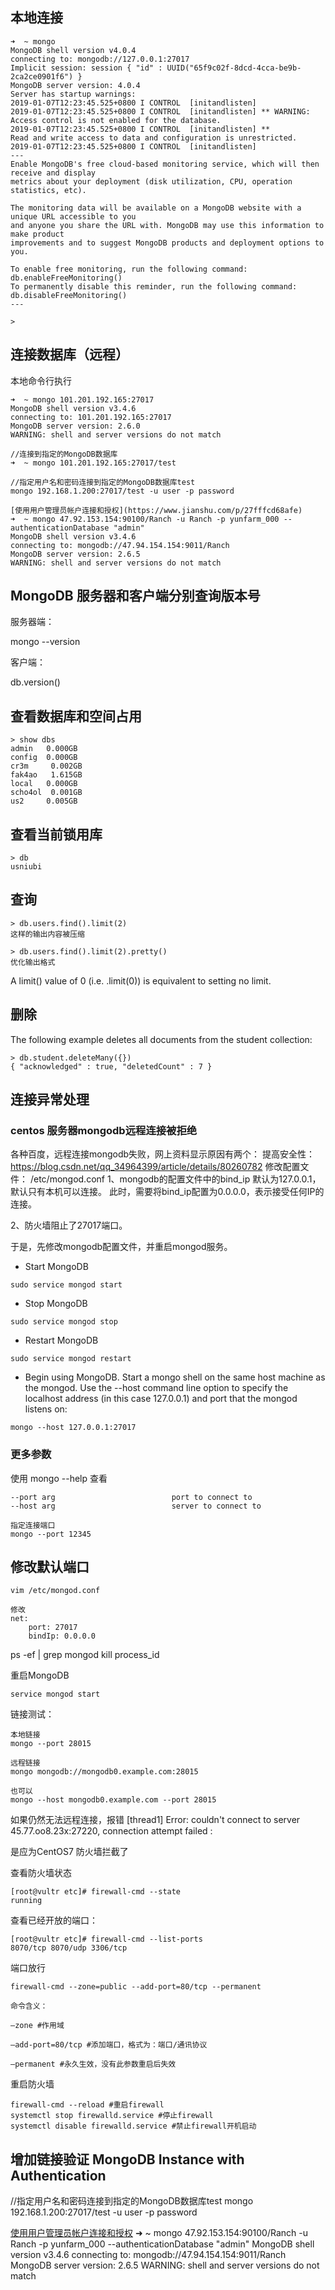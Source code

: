 ## 本地连接
```
➜  ~ mongo
MongoDB shell version v4.0.4
connecting to: mongodb://127.0.0.1:27017
Implicit session: session { "id" : UUID("65f9c02f-8dcd-4cca-be9b-2ca2ce0901f6") }
MongoDB server version: 4.0.4
Server has startup warnings:
2019-01-07T12:23:45.525+0800 I CONTROL  [initandlisten]
2019-01-07T12:23:45.525+0800 I CONTROL  [initandlisten] ** WARNING: Access control is not enabled for the database.
2019-01-07T12:23:45.525+0800 I CONTROL  [initandlisten] **          Read and write access to data and configuration is unrestricted.
2019-01-07T12:23:45.525+0800 I CONTROL  [initandlisten]
---
Enable MongoDB's free cloud-based monitoring service, which will then receive and display
metrics about your deployment (disk utilization, CPU, operation statistics, etc).

The monitoring data will be available on a MongoDB website with a unique URL accessible to you
and anyone you share the URL with. MongoDB may use this information to make product
improvements and to suggest MongoDB products and deployment options to you.

To enable free monitoring, run the following command: db.enableFreeMonitoring()
To permanently disable this reminder, run the following command: db.disableFreeMonitoring()
---

>
```

## 连接数据库（远程）
本地命令行执行
```
➜  ~ mongo 101.201.192.165:27017
MongoDB shell version v3.4.6
connecting to: 101.201.192.165:27017
MongoDB server version: 2.6.0
WARNING: shell and server versions do not match

//连接到指定的MongoDB数据库
➜  ~ mongo 101.201.192.165:27017/test

//指定用户名和密码连接到指定的MongoDB数据库test
mongo 192.168.1.200:27017/test -u user -p password

[使用用户管理员帐户连接和授权](https://www.jianshu.com/p/27fffcd68afe)
➜  ~ mongo 47.92.153.154:90100/Ranch -u Ranch -p yunfarm_000 --authenticationDatabase "admin"
MongoDB shell version v3.4.6
connecting to: mongodb://47.94.154.154:9011/Ranch
MongoDB server version: 2.6.5
WARNING: shell and server versions do not match
```

## MongoDB 服务器和客户端分别查询版本号
服务器端：

mongo --version

客户端：

db.version()
<!-- 4.0.13 -->

## 查看数据库和空间占用
```
> show dbs
admin   0.000GB
config  0.000GB
cr3m     0.002GB
fak4ao   1.615GB
local   0.000GB
scho4ol  0.001GB
us2     0.005GB
```

## 查看当前锁用库
```
> db
usniubi
```

## 查询
```
> db.users.find().limit(2)
这样的输出内容被压缩

> db.users.find().limit(2).pretty()
优化输出格式
```
A limit() value of 0 (i.e. .limit(0)) is equivalent to setting no limit. 

## 删除
The following example deletes all documents from the student collection:
```
> db.student.deleteMany({})
{ "acknowledged" : true, "deletedCount" : 7 }
```


## 连接异常处理
### centos 服务器mongodb远程连接被拒绝
各种百度，远程连接mongodb失败，网上资料显示原因有两个：
提高安全性：https://blog.csdn.net/qq_34964399/article/details/80260782
修改配置文件：
/etc/mongod.conf
1、mongodb的配置文件中的bind_ip 默认为127.0.0.1，默认只有本机可以连接。  此时，需要将bind_ip配置为0.0.0.0，表示接受任何IP的连接。

2、防火墙阻止了27017端口。

于是，先修改mongodb配置文件，并重启mongod服务。

* Start MongoDB
```
sudo service mongod start
```

* Stop MongoDB
```
sudo service mongod stop
```

* Restart MongoDB
```
sudo service mongod restart
```

* Begin using MongoDB.
Start a mongo shell on the same host machine as the mongod. Use the --host command line option to specify the localhost address (in this case 127.0.0.1) and port that the mongod listens on:
```
mongo --host 127.0.0.1:27017
```

### 更多参数
使用 mongo --help 查看
```
--port arg                          port to connect to
--host arg                          server to connect to

指定连接端口
mongo --port 12345
```

## 修改默认端口
```
vim /etc/mongod.conf

修改
net:
	port: 27017
	bindIp: 0.0.0.0
```

ps -ef | grep mongod
kill process_id

重启MongoDB
```
service mongod start
```

链接测试：
```
本地链接 
mongo --port 28015

远程链接
mongo mongodb://mongodb0.example.com:28015

也可以
mongo --host mongodb0.example.com --port 28015
```

如果仍然无法远程连接，报错
[thread1] Error: couldn't connect to server 45.77.oo8.23x:27220, connection attempt failed :

是应为CentOS7 防火墙拦截了

查看防火墙状态
```
[root@vultr etc]# firewall-cmd --state
running
```

查看已经开放的端口：
```
[root@vultr etc]# firewall-cmd --list-ports
8070/tcp 8070/udp 3306/tcp
```

端口放行
```
firewall-cmd --zone=public --add-port=80/tcp --permanent

命令含义：

–zone #作用域

–add-port=80/tcp #添加端口，格式为：端口/通讯协议

–permanent #永久生效，没有此参数重启后失效

```

重启防火墙
```
firewall-cmd --reload #重启firewall
systemctl stop firewalld.service #停止firewall
systemctl disable firewalld.service #禁止firewall开机启动
```

## 增加链接验证 MongoDB Instance with Authentication
//指定用户名和密码连接到指定的MongoDB数据库test
mongo 192.168.1.200:27017/test -u user -p password

[使用用户管理员帐户连接和授权](https://www.jianshu.com/p/27fffcd68afe)
➜  ~ mongo 47.92.153.154:90100/Ranch -u Ranch -p yunfarm_000 --authenticationDatabase "admin"
MongoDB shell version v3.4.6
connecting to: mongodb://47.94.154.154:9011/Ranch
MongoDB server version: 2.6.5
WARNING: shell and server versions do not match
